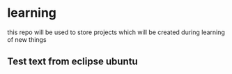 # learning
this repo will be used to store projects which will be created during learning of new things

## Test text from eclipse ubuntu